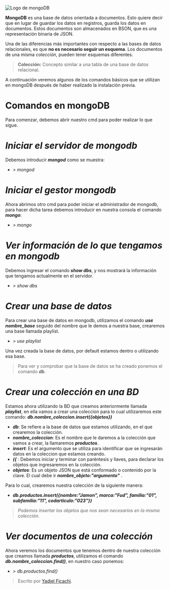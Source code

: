 ![Logo de mongoDB](https://www.codejobs.biz/www/lib/files/images/d8101c974cfd4ca.jpg)

**MongoDB** es una base de datos orientada a documentos. Esto quiere decir que en lugar de guardar los datos en registros, guarda los datos en documentos. Estos documentos son almacenados en BSON, que es una representación binaria de JSON.

Una de las diferencias más importantes con respecto a las bases de datos relacionales, es que **no es necesario seguir un esquema**. Los documentos de una misma _colección_, pueden tener esquemas diferentes.

> **Colección:** Concepto similar a una tabla de una base de datos relacional.

A continuación veremos algunos de los comandos básicos que se utilizan en mongoDB después de haber realizado la instalación previa.

# Comandos en mongoDB

Para comenzar, debemos abrir nuestro cmd para poder realizar lo que sigue.

# *Iniciar el servidor de mongodb*
Debemos introducir ***mongod*** como se muestra:

- *> mongod*

# *Iniciar el gestor mongodb*
Ahora abrimos otro cmd para poder iniciar el administrador de mongodb, para hacer dicha tarea debemos introducir en nuestra consola el comando ***mongo***:

- *> mongo*

# *Ver información de lo que tengamos en mongodb*
Debemos ingresar el comando ***show dbs***, y nos mostrará la información que tengamos actualmente en el servidor.

- *> show dbs*

# *Crear una base de datos*
Para crear una base de datos en mongodb, utilizamos el comando ***use nombre_base*** seguido del nombre que le demos a nuestra base, crearemos una base llamada playlist.

- *> use playlist*

Una vez creada la base de datos, por default estamos dentro o utilizando esa base.

> Para ver y comprobar que la base de datos se ha creado ponemos el comando ***db***.

# *Crear una colección en una BD*
Estamos ahora utilizando la BD que creamos anteriormente llamada ***playlist***, en ella vamos a crear una coleccion para lo cual utilizaremos este comando: ***db.nombre_coleccion.insert({objetos})***

- ***db***:  Se refiere a la base de datos que estamos utilizando, en el que crearemos la colección.
- ***nombre_coleccion***: Es el nombre que le daremos a la colección que vamos a crear, la llamaremos ***productos***.
- ***insert***: Es el argumento que se utiliza para identificar que se ingresarán datos en la coleccion que estamos creando.
- ***({*** : Debemos iniciar y terminar con paréntesis y llaves, para declarar los objetos que ingresaremos en la colección.
- ***objetos***: Es un objeto JSON que está conformado o contenido por la clave. El cual debe ir 
***nombre_objeto:"argumento"*** .

Para lo cual, crearemos nuestra colección de la siguiente manera:

- ***db.productos.insert({nombre:"Jamon", marca:"Fud", familia:"01", subfamilia:"11", codarticulo:"023"})***

> *Podemos insertar los objetos que nos sean necesarios en la misma colección.*

# *Ver documentos de una colección*
Ahora veremos los documentos que tenemos dentro de nuestra colección que creamos llamada ***productos***, utilizamos el comando ***db.nombre_coleccion.find()***, en nuestro caso ponemos:

- *> db.productos.find()*

> Escrito por [Yadiel Ficachi](https://github.com/YadielFicachi).
